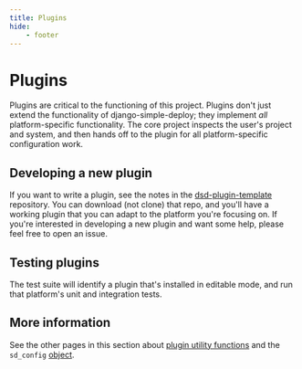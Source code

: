```yaml
---
title: Plugins
hide:
    - footer
---
```


# Plugins

Plugins are critical to the functioning of this project. Plugins don't just extend the functionality of django-simple-deploy; they implement *all* platform-specific functionality. The core project inspects the user's project and system, and then hands off to the plugin for all platform-specific configuration work.

## Developing a new plugin

If you want to write a plugin, see the notes in the [dsd-plugin-template](https://github.com/django-simple-deploy/dsd-plugin-template) repository. You can download (not clone) that repo, and you'll have a working plugin that you can adapt to the platform you're focusing on. If you're interested in developing a new plugin and want some help, please feel free to open an issue.


## Testing plugins

The test suite will identify a plugin that's installed in editable mode, and run that platform's unit and integration tests.

## More information

See the other pages in this section about [plugin utility functions](plugin_utils.md) and the `sd_config` [object](sd_config.md).